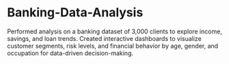 # Banking-Data-Analysis
Performed analysis on a banking dataset of 3,000 clients to explore income, savings, and loan trends. Created interactive dashboards to visualize customer segments, risk levels, and financial behavior by age, gender, and occupation for data-driven decision-making.
